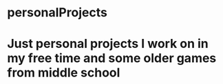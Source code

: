 # personalProjects
# Just personal projects I work on in my free time and some older games from middle school
